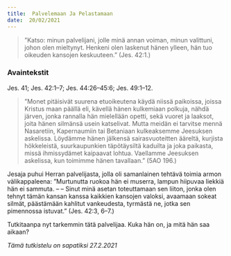 ```yaml
---
title:  Palvelemaan Ja Pelastamaan
date:  20/02/2021
---
```


> <p></p>
> ”Katso: minun palvelijani, jolle minä annan voiman, minun valittuni, johon olen mieltynyt. Henkeni olen laskenut hänen ylleen, hän tuo oikeuden kansojen keskuuteen.” (Jes. 42:1.)

### Avaintekstit
Jes. 41;  Jes. 42:1–7;  Jes. 44:26–45:6;  Jes. 49:1–12.

> <p></p>
> ”Monet pitäisivät suurena etuoikeutena käydä niissä paikoissa, joissa Kristus maan päällä eli, kävellä hänen kulkemiaan polkuja, nähdä järven, jonka rannalla hän mielellään opetti, sekä vuoret ja laaksot, joita hänen silmänsä usein katselivat. Mutta meidän ei tarvitse mennä Nasaretiin, Kapernaumiin tai Betaniaan kulkeaksemme Jeesuksen askelissa. Löydämme hänen jälkensä sairasvuoteitten ääreltä, kurjista hökkeleistä, suurkaupunkien täpötäysiltä kaduilta ja joka paikasta, missä ihmissydämet kaipaavat lohtua. Vaellamme Jeesuksen askelissa, kun toimimme hänen tavallaan.” (5AO 196.)

Jesaja puhui Herran palvelijasta, jolla oli samanlainen tehtävä toimia armon välikappaleena: ”Murtunutta ruokoa hän ei muserra, lampun hiipuvaa liekkiä hän ei sammuta. – – Sinut minä asetan toteuttamaan sen liiton, jonka olen tehnyt tämän kansan kanssa kaikkien kansojen valoksi, avaamaan sokeat silmät, päästämään kahlitut vankeudesta, tyrmästä ne, jotka sen pimennossa istuvat.” (Jes. 42:3, 6–7.)

Tutkitaanpa nyt tarkemmin tätä palvelijaa. Kuka hän on, ja mitä hän saa aikaan?

_Tämä tutkistelu on sapatiksi 27.2.2021_
